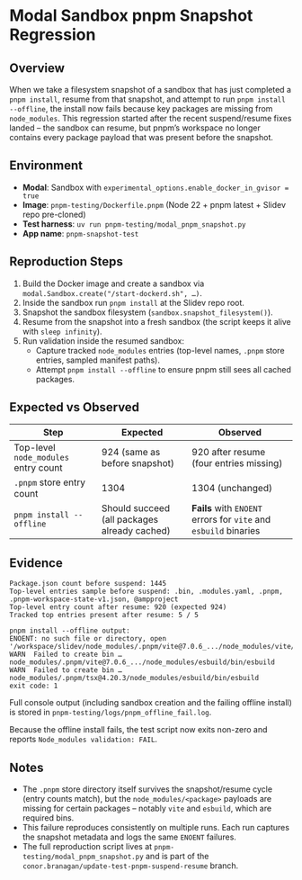 # Modal Sandbox pnpm Snapshot Regression

## Overview

When we take a filesystem snapshot of a sandbox that has just completed a `pnpm install`, resume from that snapshot, and attempt to run `pnpm install --offline`, the install now fails because key packages are missing from `node_modules`. This regression started after the recent suspend/resume fixes landed – the sandbox can resume, but pnpm’s workspace no longer contains every package payload that was present before the snapshot.

## Environment

- **Modal**: Sandbox with `experimental_options.enable_docker_in_gvisor = true`
- **Image**: `pnpm-testing/Dockerfile.pnpm` (Node 22 + pnpm latest + Slidev repo pre-cloned)
- **Test harness**: `uv run pnpm-testing/modal_pnpm_snapshot.py`
- **App name**: `pnpm-snapshot-test`

## Reproduction Steps

1. Build the Docker image and create a sandbox via `modal.Sandbox.create("/start-dockerd.sh", …)`.
2. Inside the sandbox run `pnpm install` at the Slidev repo root.
3. Snapshot the sandbox filesystem (`sandbox.snapshot_filesystem()`).
4. Resume from the snapshot into a fresh sandbox (the script keeps it alive with `sleep infinity`).
5. Run validation inside the resumed sandbox:
   - Capture tracked `node_modules` entries (top-level names, `.pnpm` store entries, sampled manifest paths).
   - Attempt `pnpm install --offline` to ensure pnpm still sees all cached packages.

## Expected vs Observed

| Step | Expected | Observed |
| --- | --- | --- |
| Top-level `node_modules` entry count | 924 (same as before snapshot) | 920 after resume (four entries missing) |
| `.pnpm` store entry count | 1304 | 1304 (unchanged) |
| `pnpm install --offline` | Should succeed (all packages already cached) | **Fails** with `ENOENT` errors for `vite` and `esbuild` binaries |

## Evidence

```
Package.json count before suspend: 1445
Top-level entries sample before suspend: .bin, .modules.yaml, .pnpm, .pnpm-workspace-state-v1.json, @ampproject
Top-level entry count after resume: 920 (expected 924)
Tracked top entries present after resume: 5 / 5

pnpm install --offline output:
ENOENT: no such file or directory, open '/workspace/slidev/node_modules/.pnpm/vite@7.0.6_.../node_modules/vite/package.json'
WARN  Failed to create bin … node_modules/.pnpm/vite@7.0.6_.../node_modules/esbuild/bin/esbuild
WARN  Failed to create bin … node_modules/.pnpm/tsx@4.20.3/node_modules/esbuild/bin/esbuild
exit code: 1
```

Full console output (including sandbox creation and the failing offline install) is stored in `pnpm-testing/logs/pnpm_offline_fail.log`.

Because the offline install fails, the test script now exits non-zero and reports `Node_modules validation: FAIL`.

## Notes

- The `.pnpm` store directory itself survives the snapshot/resume cycle (entry counts match), but the `node_modules/<package>` payloads are missing for certain packages – notably `vite` and `esbuild`, which are required bins.
- This failure reproduces consistently on multiple runs. Each run captures the snapshot metadata and logs the same `ENOENT` failures.
- The full reproduction script lives at `pnpm-testing/modal_pnpm_snapshot.py` and is part of the `conor.branagan/update-test-pnpm-suspend-resume` branch.
